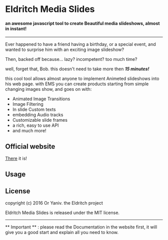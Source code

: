 # Eldritch Media Slides 

#### an awesome javascript tool to create Beautiful media slideshows, almost in instant!

--------------------

Ever happened to have a friend having a birthday, or a special event, and wanted to surprise him with an exciting image slideshow?

Then, backed off because... lazy? incompetent? too much time?

well, forget that, Bob. this doesn't need to take more then  **_15 minutes!_**

this cool tool allows almost anyone to implement Animeted slideshows
into his web page. with EMS you can create products starting from simple changing images show, and goes on with:

* Animated Image Transitions
* Image Filtering
* In slide Custom texts
* embedding Audio tracks
* Customizable slide frames
* a rich, easy to use API
* and much more!

## Official website

[There](oryaniv.github.io/Eldritch-Media-Slides) it is!

## Usage

## License

copyright (c) 2016 Or Yaniv. the Eldritch project

Eldritch Media Slides is released under the MIT license.

---
** Important ** : please read the Documentation in the website first, it will give you a good start and explain all you need to know.
